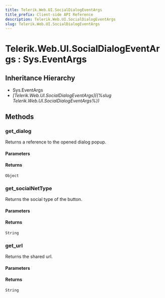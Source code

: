 ```yaml
---
title: Telerik.Web.UI.SocialDialogEventArgs
title_prefix: Client-side API Reference
description: Telerik.Web.UI.SocialDialogEventArgs
slug: Telerik.Web.UI.SocialDialogEventArgs
---
```


# Telerik.Web.UI.SocialDialogEventArgs : Sys.EventArgs 

## Inheritance Hierarchy

* Sys.EventArgs
* *[Telerik.Web.UI.SocialDialogEventArgs]({%slug Telerik.Web.UI.SocialDialogEventArgs%})*


## Methods

###  get_dialog

Returns a reference to the opened dialog popup.

#### Parameters

#### Returns

`Object` 

### get_socialNetType

Returns the social type of the button.

#### Parameters

#### Returns

`String` 

### get_url

Returns the shared url.

#### Parameters

#### Returns

`String` 



